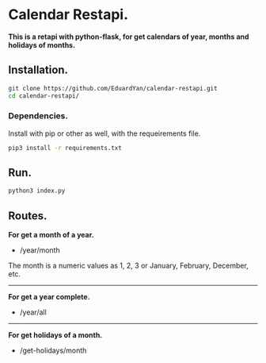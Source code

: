 # Calendar Restapi.

__This is a retapi with python-flask, for get calendars of year, months and holidays of months.__

## Installation.

```bash
git clone https://github.com/EduardYan/calendar-restapi.git
cd calendar-restapi/
```

### Dependencies.

Install with pip or other as well, with the requeirements file.

```bash
pip3 install -r requirements.txt
```

## Run.

```bash
python3 index.py
```

## Routes.

__For get a month of a year.__
* /year/month

The month is a numeric values as 1, 2, 3 or January, February, December, etc.

-------------------------------

__For get a year complete.__
* /year/all

-------------------------------

__For get holidays of a month.__
* /get-holidays/month
